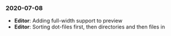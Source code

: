 ### 2020-07-08
* **Editor<blocks>**: Adding full-width support to preview
* **Editor<folder>**: Sorting dot-files first, then directories and then files in